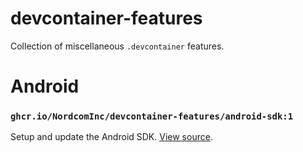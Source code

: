 # devcontainer-features

Collection of miscellaneous `.devcontainer` features.

# Android

### `ghcr.io/NordcomInc/devcontainer-features/android-sdk:1`

Setup and update the Android SDK. [View source](https://github.com/NordcomInc/devcontainer-features/tree/master/src/android-sdk).
